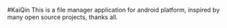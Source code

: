 #KaiQin
This is a file manager application for android platform, inspired by many open source projects, thanks all.